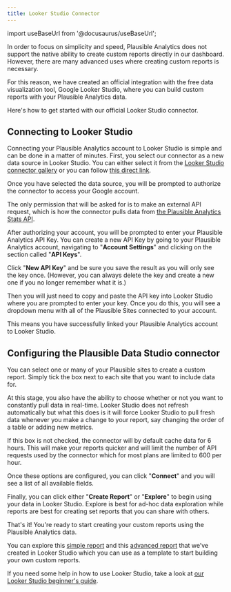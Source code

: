 ```yaml
---
title: Looker Studio Connector
---
```


import useBaseUrl from '@docusaurus/useBaseUrl';

In order to focus on simplicity and speed, Plausible Analytics does not support the native ability to create custom reports directly in our dashboard. However, there are many advanced uses where creating custom reports is necessary.

For this reason, we have created an official integration with the free data visualization tool, Google Looker Studio, where you can build custom reports with your Plausible Analytics data.

Here's how to get started with our official Looker Studio connector.

## Connecting to Looker Studio

Connecting your Plausible Analytics account to Looker Studio is simple and can be done in a matter of minutes. First, you select our connector as a new data source in Looker Studio. You can either select it from the [Looker Studio connector gallery](https://lookerstudio.google.com/data) or you can follow [this direct link](https://lookerstudio.google.com/datasources/create?connectorId=AKfycbz88iSK4B6V-VoaiwocFu2dDp3CBRM0arAZoDjQ97SroAt9RtzgS6z3UCxpjJDi0ieVjQ).

Once you have selected the data source, you will be prompted to authorize the connector to access your Google account.

The only permission that will be asked for is to make an external API request, which is how the connector pulls data from [the Plausible Analytics Stats API](stats-api.md).

After authorizing your account, you will be prompted to enter your Plausible Analytics API Key. You can create a new API Key by going to your Plausible Analytics account, navigating to "**Account Settings**" and clicking on the section called "**API Keys**".

Click "**New API Key**" and be sure you save the result as you will only see the key once. (However, you can always delete the key and create a new one if you no longer remember what it is.)

Then you will just need to copy and paste the API key into Looker Studio where you are prompted to enter your key.  Once you do this, you will see a dropdown menu with all of the Plausible Sites connected to your account.

This means you have successfully linked your Plausible Analytics account to Looker Studio.

## Configuring the Plausible Data Studio connector

You can select one or many of your Plausible sites to create a custom report. Simply tick the box next to each site that you want to include data for.

At this stage, you also have the ability to choose whether or not you want to constantly pull data in real-time. Looker Studio does not refresh automatically but what this does is it will force Looker Studio to pull fresh data whenever you make a change to your report, say changing the order of a table or adding new metrics.

If this box is not checked, the connector will by default cache data for 6 hours. This will make your reports quicker and will limit the number of API requests used by the connector which for most plans are limited to 600 per hour.

Once these options are configured, you can click "**Connect**" and you will see a list of all available fields.

Finally, you can click either "**Create Report**" or "**Explore**" to begin using your data in Looker Studio. Explore is best for ad-hoc data exploration while reports are best for creating set reports that you can share with others.

That's it! You're ready to start creating your custom reports using the Plausible Analytics data.

You can explore this [simple report](https://lookerstudio.google.com/s/gm8gS_IpBiQ) and this [advanced report](https://lookerstudio.google.com/s/ltrWC2jaK4Q) that we’ve created in Looker Studio which you can use as a template to start building your own custom reports.

If you need some help in how to use Looker Studio, take a look at [our Looker Studio beginner's guide](https://plausible.io/blog/google-looker-studio-guide).



